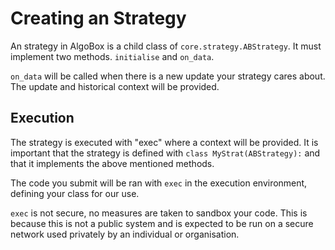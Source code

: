 # Creating an Strategy

An strategy in AlgoBox is a child class of `core.strategy.ABStrategy`.
It must implement two methods. `initialise` and `on_data`.

`on_data` will be called when there is a new update your strategy cares about. The update and historical context will be provided.

## Execution

The strategy is executed with "exec" where a context will be provided.
It is important that the strategy is defined with `class MyStrat(ABStrategy):`
and that it implements the above mentioned methods.

The code you submit will be ran with `exec` in the execution environment, defining
your class for our use.

`exec` is not secure, no measures are taken to sandbox your code. This is
because this is not a public system and is expected to be run on a secure network used privately
by an individual or organisation.
